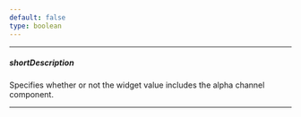 ```yaml
---
default: false
type: boolean
---
```

---
##### shortDescription
Specifies whether or not the widget value includes the alpha channel component.

---

